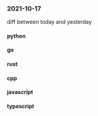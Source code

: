 ### 2021-10-17
diff between today and yesterday

#### python

#### go

#### rust

#### cpp

#### javascript

#### typescript
